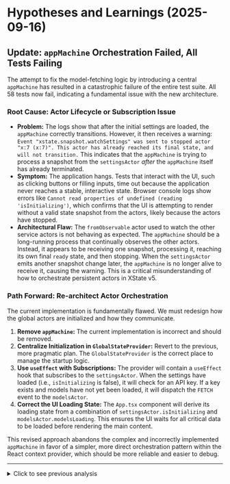 # Hypotheses and Learnings (2025-09-16)

## Update: `appMachine` Orchestration Failed, All Tests Failing

The attempt to fix the model-fetching logic by introducing a central `appMachine` has resulted in a catastrophic failure of the entire test suite. All 58 tests now fail, indicating a fundamental issue with the new architecture.

### Root Cause: Actor Lifecycle or Subscription Issue

*   **Problem:** The logs show that after the initial settings are loaded, the `appMachine` correctly transitions. However, it then receives a warning: `Event "xstate.snapshot.watchSettings" was sent to stopped actor "x:7 (x:7)". This actor has already reached its final state, and will not transition.` This indicates that the `appMachine` is trying to process a snapshot from the `settingsActor` *after* the `appMachine` itself has already terminated.
*   **Symptom:** The application hangs. Tests that interact with the UI, such as clicking buttons or filling inputs, time out because the application never reaches a stable, interactive state. Browser console logs show errors like `Cannot read properties of undefined (reading 'isInitializing')`, which confirms that the UI is attempting to render without a valid state snapshot from the actors, likely because the actors have stopped.
*   **Architectural Flaw:** The `fromObservable` actor used to watch the other service actors is not behaving as expected. The `appMachine` should be a long-running process that continually observes the other actors. Instead, it appears to be receiving one snapshot, processing it, reaching its own final `ready` state, and then stopping. When the `settingsActor` emits another snapshot change later, the `appMachine` is no longer alive to receive it, causing the warning. This is a critical misunderstanding of how to orchestrate persistent actors in XState v5.

### Path Forward: Re-architect Actor Orchestration

The current implementation is fundamentally flawed. We must redesign how the global actors are initialized and how they communicate.

1.  **Remove `appMachine`:** The current implementation is incorrect and should be removed.
2.  **Centralize Initialization in `GlobalStateProvider`:** Revert to the previous, more pragmatic plan. The `GlobalStateProvider` is the correct place to manage the startup logic.
3.  **Use `useEffect` with Subscriptions:** The provider will contain a `useEffect` hook that subscribes to the `settingsActor`. When the settings have loaded (i.e., `isInitializing` is false), it will check for an API key. If a key exists and models have not yet been loaded, it will dispatch the `FETCH` event to the `modelsActor`.
4.  **Correct the UI Loading State:** The `App.tsx` component will derive its loading state from a combination of `settingsActor.isInitializing` and `modelsActor.modelsLoading`. This ensures the UI waits for all critical data to be loaded before rendering the main content.

This revised approach abandons the complex and incorrectly implemented `appMachine` in favor of a simpler, more direct orchestration pattern within the React context provider, which should be more reliable and easier to debug.

---

<details>
<summary>Click to see previous analysis</summary>

## Update: Model Fetching Logic is Flawed, Causing Widespread Test Failures

Systematic debugging of the 22 failing tests has revealed a critical architectural flaw in how the application fetches the list of available AI models. This single issue is the root cause for the majority of failures in `snippets-*.spec.ts` tests.

### Root Cause: Page-Specific Model Fetching

*   **Problem:** The logic responsible for fetching the list of available models from the OpenRouter API is located exclusively within the `ChatInterfaceContents.tsx` component. This component is only rendered on the chat page (`/chat/...`).
*   **Symptom:** When a test navigates directly to the settings page (`/settings`), as many snippet-related tests do, the model fetching logic is never triggered. The global `modelsActor` remains in its initial state with an empty `cachedModels` array.
*   **Cascade Failure:** The `Combobox` component used for selecting a model within the snippet editor on the settings page receives an empty list of models. Consequently, when Playwright attempts to select a model (e.g., `mock-model/mock-model`), the corresponding DOM element does not exist, leading to a timeout and test failure. This single issue accounts for at least 8 test failures in `snippets-editor.spec.ts`, `snippets-error-handling.spec.ts`, and `snippets-generated.spec.ts`.
*   **Architectural Flaw:** This represents a violation of responsibility. Core application data, such as the list of available models, should be loaded globally as part of the application's initialization sequence, not tied to the lifecycle of a specific page component.

### Path Forward: Centralize Initialization Logic

The solution is to move the model-fetching logic to a central location that runs once when the application starts.

1.  **`GlobalStateProvider.tsx` or `App.tsx`:** The logic to check for an API key and fetch the models should be moved here. This will ensure that the `modelsActor` is populated with data as soon as the application loads, regardless of the initial route.
2.  **Component Responsibility:** The UI components (`ChatInterfaceContents.tsx`, `SnippetItem.tsx`) should only be responsible for *displaying* the model list and sending user events, not for triggering the initial data load.

This change will fix the cascading test failures and create a more robust startup sequence where essential data is loaded predictably. After this is fixed, the remaining test failures can be analyzed without the noise from these model-loading issues.

---

<details>
<summary>Click to see previous analysis</summary>

## Update: Snippet Resolution Refactor Successful

The architectural refactor to fix snippet resolution has been successfully implemented and verified. All 4 tests in `snippets-system-prompts.spec.ts` now pass, and the total number of failing tests in the suite has been reduced from 23 to 22.

### Root Cause & Solution Confirmation

*   **Problem:** The root cause was a violation of separation of concerns. The `sessionMachine` was prematurely creating a `system` message with raw, unresolved snippet content. This caused the `chatService`, which contains the correct resolution logic, to be bypassed when the first user message was sent.
*   **Solution:** The implementation followed the architectural plan precisely:
    1.  The `sessionMachine` was refactored to no longer be responsible for creating the initial system prompt. Its `START_NEW_SESSION` action now only clears the session history.
    2.  The UI layer (`ChatPage.tsx` and `ChatInterfaceContents.tsx`) was updated to derive the selected system prompt from the `settingsActor` and render it directly for new chats. This ensures immediate user feedback.
    3.  The `chatService.ts` was left unchanged, as its logic was already correct. By ensuring it receives an empty message list for new chats, its system prompt resolution logic is now correctly triggered.
*   **Result:** This new data flow is more robust and maintainable. The `sessionMachine` purely manages session state, the `chatService` is the single source of truth for API payload construction, and the UI handles its own presentational concerns.

### Path Forward: Address Remaining Failures

With the snippet resolution logic now stable, the next step is to apply the debugging protocol to the remaining 22 test failures. A preliminary analysis suggests these failures are concentrated in more complex, asynchronous scenarios, such as:

*   Automatic snippet regeneration chains.
*   Error handling for timeouts and failed API calls during regeneration.
*   Edge cases in the migration scripts.

These will be the focus of the next development cycle.

---

<details>
<summary>Click to see previous analysis</summary>

## Update: Confirmed Root Cause of Snippet Resolution Failure

Through systematic debugging, the root cause of the 23 test failures has been definitively traced to a state management issue between the `sessionMachine` and the `chatService`. The snippet resolution logic itself is correct, but it is being bypassed under specific conditions.

### Root Cause: Premature System Prompt Creation

*   **Problem:** When a new chat is started with a system prompt containing a snippet (e.g., `You are a @character.`), the `sessionMachine` immediately creates a `system` message with the *raw, unresolved* content and adds it to its state.
*   **Symptom:** When the user sends their first message, the `chatService` receives a message list that is no longer empty. Its logic block for resolving the system prompt (`if (messages.length === 0 && systemPrompt)`) is therefore skipped. The service proceeds to send the initial, unresolved system prompt along with the new user message to the API. This causes the API mocker in the tests to fail, as it expects the fully resolved prompt content (e.g., `"You are a helpful assistant."`).
*   **Architectural Flaw:** This represents a violation of separation of concerns. The `sessionMachine` should not be responsible for the business logic of resolving snippets; its role is to manage the raw state of the chat session. The `chatService` should be the single source of truth for preparing and resolving the final payload sent to the API.

### Path Forward: Refactor State Management

The solution is not to make the `sessionMachine` snippet-aware, but to refactor the data flow to respect the separation of concerns.

1.  **`sessionMachine`:** Should revert to only managing the list of raw user and assistant messages for a given session. It should not create the system prompt message itself.
2.  **`ChatPage.tsx` / UI Layer:** The UI should continue to derive the *selected* system prompt from the `settingsActor` and the chat history from the `sessionActor`.
3.  **`chatService.ts`:** Must be the single place where the final message list for the API is constructed. It will receive the raw chat history, the selected system prompt, and all snippets, and it will be responsible for resolving any snippets in the system prompt *and* the user prompt before making the API call.

This change will fix the immediate bug and create a more robust, maintainable architecture where data transformation logic is centralized in the appropriate service.

---

<details>
<summary>Click to see previous analysis</summary>

## Update: Corrected Snippet Logic, Awaiting Verification

Analysis of the test logs for `snippets-system-prompts.spec.ts` revealed a logic flaw in `src/services/chatService.ts`. The service was correctly resolving snippets and adding the system prompt to a local message array, but this updated array was not being passed to the final API call.

### Root Cause: Incorrect Message Array Usage

*   **Problem:** In `streamChatResponse`, when a new chat session was started, the system prompt was added to the `messagesToSubmit` array. However, in the non-regeneration branch of the logic, the final API call was implicitly still using a version of the message list that did not contain the system prompt.
*   **Symptom:** The `ChatCompletionMocker` received a request without the system prompt, causing a mismatch with the test's expected payload, which *did* include the resolved system prompt.
*   **Solution:** A new variable, `finalMessagesToSubmit`, was introduced to explicitly capture the fully processed list of messages (including the system prompt). This variable is now consistently used for the `requestMessageContent` API call, ensuring the correct payload is always sent.

### Path Forward: Verification

The fix has been implemented. The next step is to re-run the `snippets-system-prompts.spec.ts` test suite to verify that this logic correction resolves the failures. If successful, the full test suite (`just check`) will be run to assess the impact on the remaining test failures.

---

<details>
<summary>Click to see previous analysis</summary>

## Update: Snippet Resolution Logic Failing After `sessionMachine` Fix

The `sessionMachine` crash has been successfully resolved by correctly wrapping its async actors with `fromPromise`. This has fixed 2 critical tests and stabilized the application, allowing a deeper set of bugs to surface. The number of failing tests has been reduced from 26 to 24.

### Current State: Snippet Resolution is Broken

*   **Problem:** Analysis of the remaining 24 test failures reveals a clear pattern: the application's snippet resolution mechanism is not functioning. In multiple tests, the chat submission logic sends raw, unresolved snippet names (e.g., `"You are a @character."`) to the OpenAI API. The test mocks, which expect fully resolved content (e.g., `"You are a helpful assistant."`), correctly fail the tests by reporting an "Unexpected API call".
*   **Symptom:** The majority of failing tests are in `snippets-*.spec.ts` files, and the primary error is from the `ChatCompletionMocker` in `test-helpers.ts`, indicating a mismatch between the expected and actual API requests.
*   **Hypothesis:** The logic responsible for resolving snippet content, likely within the `chatSubmissionMachine` or a service it calls, is either being skipped or is failing silently. This causes the application to proceed with an incorrect request payload, leading to widespread test failures. The next debugging phase must focus on tracing the snippet resolution pathway, starting from the moment a user submits a prompt containing a snippet.

---

## Update: `sessionMachine` Fails to Load, Causing Widespread Test Failures

Following the debugging protocol, a root cause for 26 failing tests has been identified in `sessionMachine.ts`. The machine fails during its loading state, which prevents any chat session from being correctly initialized and causes a cascade of failures across all dependent tests.

### `sessionMachine` Actor Misconfiguration (Root Cause)

*   **Problem:** Similar to a previous bug in `promptsMachine`, the actors for `loadSession` and `saveSession` inside `src/machines/sessionMachine.ts` were defined as raw `async` functions. XState v5's `invoke` requires promise-based actors to be created using the `fromPromise` helper. This misconfiguration causes a runtime error (`this.logic.getInitialSnapshot is not a function`) deep inside XState's internals whenever the machine tries to invoke `loadSession`, leading the machine to an error state immediately.
*   **Symptom:** Tests that rely on loading a chat session (e.g., `session-navigation.spec.ts`, `snippets-chat-edit.spec.ts`, and many others) fail because the session data is never loaded. The browser console log for these tests consistently shows the "getInitialSnapshot is not a function" error.
*   **Hypothesis:** Correctly wrapping the `loadSession` and `saveSession` actors with `fromPromise` will fix the machine's primary state transition bug. This should resolve the majority of the 26 test failures, allowing us to see the true state of the application and uncover any subsequent issues.

---

## Proposed XState v5 Application Architecture

This document outlines a robust, type-safe, and scalable state management architecture for the application using XState v5, based on the actor model. The goal is to eliminate entire classes of bugs (race conditions, stale state) by making state transitions explicit and manageable.

### Architectural Overview

The architecture consists of several long-running "service" actors that manage global state (settings, prompts, snippets, models) and a central `sessionActor` that orchestrates the primary user experience of a chat session. The `sessionActor` spawns short-lived actors (`chatSubmissionActor`) to handle specific, complex, asynchronous tasks like fetching a response from the AI.

This separation of concerns ensures that each part of the application state is managed by a dedicated machine, making the logic easier to understand, test, and maintain.

### Mermaid Diagram

```mermaid
graph TD
    subgraph UI Layer (React)
        UI_ChatPage["ChatPage"]
        UI_SettingsPage["SettingsPage"]
        UI_Components["...other components"]
    end

    subgraph Global Services (Singleton Actors)
        A1[settingsActor]
        A2[promptsActor]
        A3[snippetsActor]
        A4[modelsActor]
    end

    subgraph Core Logic
        A5[sessionActor]
    end

    subgraph Ephemeral Actors (Spawned)
        A6[chatSubmissionActor]
    end

    %% UI to Actor Connections
    UI_ChatPage -- "useSelector(sessionActor, ...)\nsessionActor.send(...)" --> A5
    UI_SettingsPage -- "useSelector(promptsActor, ...)\npromptsActor.send(...)" --> A2
    UI_SettingsPage -- "useSelector(snippetsActor, ...)\nsnippetsActor.send(...)" --> A3
    UI_Components -- "useSelector(settingsActor, ...)\nsettingsActor.send(...)" --> A1
    UI_Components -- "useSelector(modelsActor, ...)\nmodelsActor.send(...)" --> A4

    %% Actor to Actor Connections
    A5 -- "Spawns/Stops" --> A6
    A6 -- "Sends UPDATE_MESSAGES/SUBMISSION_ERROR" --> A5
    A5 -- "Reads state from" --> A1
    A5 -- "Reads state from" --> A2
    A5 -- "Reads state from" --> A3
    A3 -- "Updates trigger transitive regenerations" --> A3

    %% Descriptions
    click A1 callback "settingsActor States: loading, idle, failure. Manages API key, model, etc. Persists to LocalStorage."
    click A2 callback "promptsActor States: loading, idle, CRUD states. Manages System Prompts. Persists to IndexedDB."
    click A3 callback "snippetsActor States: loading, idle, CRUD states, generating. Manages Snippets. Persists to IndexedDB. Orchestrates background snippet regeneration."
    click A4 callback "modelsActor States: idle, loading. Fetches and caches available models from OpenRouter API."
    click A5 callback "sessionActor States: idle, loading, processingSubmission. Manages the current chat session's messages. Spawns submission actors."
    click A6 callback "chatSubmissionActor (spawned) States: composingMessage, streamingResponse, failure. Handles a single chat API request lifecycle. Sends result back to parent sessionActor."

```

### How it's Connected to the UI

1.  **Provider:** A `GlobalStateProvider` instantiates all the singleton service actors (`settings`, `prompts`, `snippets`, `models`) and the main `sessionActor` using `createActor().start()`. These actor references are made available to the entire component tree via React Context.
2.  **Reading State:** UI components use the `useSelector` hook to subscribe to specific slices of an actor's state. This is highly efficient, as components only re-render when the selected state actually changes. For example: `const messages = useSelector(sessionActor, (state) => state.context.messages);`
3.  **Sending Events:** UI components dispatch events to the actors to trigger state transitions using the `.send()` method. For example: `sessionActor.send({ type: 'SUBMIT', prompt: 'Hello!' });`

This pattern cleanly separates the "view" (React components) from the "logic" (XState machines). The UI becomes a reactive representation of the application's state, and all business logic is encapsulated, tested, and visualized within the state machines.

### Key Decisions to Make

1.  **Actor Communication:**
    *   **Current:** The `sessionActor` receives other actors as `input`. When it needs data (e.g., the current API key), it directly inspects the snapshot of the other actor (`settingsActor.getSnapshot().context.apiKey`). This is a "pull" or "query" model.
    *   **Alternative (Push):** Actors could subscribe to each other's state changes using `actor.subscribe()`. Or, actors could `send` events to other actors when their state changes.
    *   **Recommendation:** The current "pull" model is simpler and often sufficient. For cases where one actor needs to react to a change in another (e.g., `snippetsActor` updates triggering regeneration), the logic should be handled *within* the responsible actor (`snippetsActor` should manage its own regeneration logic internally when its data changes).

2.  **State Granularity:**
    *   **Question:** Should we have one giant `appMachine` that orchestrates everything, or multiple smaller, specialized machines?
    *   **Recommendation:** The proposed architecture of multiple, specialized actors is more idiomatic for XState v5 and scales better. It aligns with the Single Responsibility Principle and makes the system easier to reason about.

3.  **Error Handling & UI Feedback:**
    *   **Question:** How should errors from a background actor (e.g., `snippetsActor` failing to regenerate a snippet) be communicated to the user?
    *   **Recommendation:** Each actor should manage its own error state within its context (e.g., `snippetsActor.context.regenerationErrors`). The UI can then use `useSelector` to read this error state and display appropriate feedback (e.g., a toast notification or an error message next to the specific snippet). The `sessionActor` should also check for errors in dependent actors before initiating actions; for example, it should refuse to submit a chat if the referenced snippets have regeneration errors.

4.  **Type Safety:**
    *   **Question:** How do we ensure end-to-end type safety?
    *   **Recommendation:** This architecture is designed for type safety. By defining all context, events, and inputs with TypeScript interfaces and using XState's built-in type generation (`SnapshotFrom`, `ActorRefFrom`), the TypeScript compiler can validate all state transitions and interactions between actors and the UI, catching bugs at compile time instead of runtime. The "poisonous `any`" problem described in `xstate.spec.md` is a direct result of incorrect machine setup, which this architecture, when implemented correctly with full type definitions, will solve.

---

## Update: `promptsMachine` Fixed, New Rendering Bug Uncovered

The previous hypothesis regarding a race condition or a stopped actor in `promptsMachine` was incorrect. The root cause was a fundamental misconfiguration of the actors within the machine's definition.

### `promptsMachine` Actor Misconfiguration (Root Cause & Solution)

*   **Problem:** The actors (`loadSystemPrompts`, `addPrompt`, etc.) inside `promptsMachine.ts` were defined as simple functions. XState's `invoke` requires actors to be created using helpers like `fromPromise`. This misconfiguration caused a runtime error (`this.logic.getInitialSnapshot is not a function`) deep inside XState's internals whenever the machine tried to invoke an actor, leading the machine to enter its `failure` state immediately.
*   **Solution:**
    1.  **Use `fromPromise`:** All actor definitions in `src/machines/promptsMachine.ts` were wrapped with the `fromPromise` helper.
    2.  **Correct Input Mapping:** The `invoke` configurations were updated to use the `input` property to correctly map data from the triggering event to the actor.
*   **Result:** The `promptsMachine` is now stable and correctly loads data from the database. This has fixed the majority of test failures in `tests/chat-interaction.spec.ts`.

### Path Forward: Debugging React "key" Prop Warning

With the state machine layer now functioning correctly, a new failure has been revealed in the UI layer.

*   **Test:** `shows system prompt immediately in a new chat`
*   **Symptom:** The test now fails with a React warning: `Each child in a list should have a unique "key" prop`. The test setup correctly treats this warning as a test failure.
*   **Hypothesis:** The component responsible for rendering chat messages (likely `ChatInterfaceContents.tsx`) is mapping over the messages array to create list items but is failing to assign a unique `key` prop to each rendered message component. This is a common React issue that needs to be fixed to ensure efficient and predictable rendering.

---

<details>
<summary>Click to see previous analysis</summary>

### OLD: System Prompt Failures in `settings.spec.ts` (RESOLVED)

The architectural refactoring was successful. All tests in `tests/settings.spec.ts` now pass.

#### `promptsMachine` Architecture Flaw (Root Cause & Solution)

*   **Problem:** The `promptsMachine` and `snippetsMachine` were being instantiated using the `useMachine` hook, which tied their lifecycle to the React component. This caused them to terminate prematurely after their initial data load, making them unable to process subsequent UI events for creating, updating, or deleting prompts.
*   **Solution:**
    1.  **Persistent State Machines:** The `idle` states in `promptsMachine.ts` and `snippetsMachine.ts` were modified to remove the `type: 'final'` property, converting them into long-running services.
    2.  **Singleton Actor Instantiation:** The `GlobalStateProvider` was refactored to use `createActor` to instantiate each global machine as a singleton service outside the React component lifecycle. The `useEffect` hook that dispatches the initial `LOAD` events was also updated to remove its dependencies, as the actors are now stable singletons.
*   **Result:** The state machines now persist for the application's entire lifecycle, reliably processing all events from the settings page. The application is stable, and the full test suite for system prompts passes.

</details>
</details>
</details>
</details>
</details>
